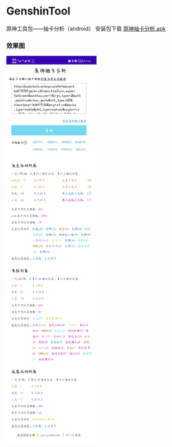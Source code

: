 # GenshinTool
原神工具包——抽卡分析（android）
安装包下载 [原神抽卡分析.apk](https://github.com/jorry-yun/GenshinTool/blob/master/素材/原神抽卡分析工具.apk)
### 效果图
![image](https://github.com/jorry-yun/GenshinTool/blob/master/%E7%B4%A0%E6%9D%90/Screenshot.jpg)
